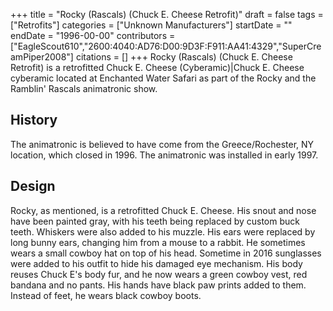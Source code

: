 +++
title = "Rocky (Rascals) (Chuck E. Cheese Retrofit)"
draft = false
tags = ["Retrofits"]
categories = ["Unknown Manufacturers"]
startDate = ""
endDate = "1996-00-00"
contributors = ["EagleScout610","2600:4040:AD76:D00:9D3F:F911:AA41:4329","SuperCreamPiper2008"]
citations = []
+++
Rocky (Rascals) (Chuck E. Cheese Retrofit) is a retrofitted Chuck E. Cheese (Cyberamic)|Chuck E. Cheese cyberamic located at Enchanted Water Safari as part of the Rocky and the Ramblin' Rascals animatronic show.

## History

The animatronic is believed to have come from the Greece/Rochester, NY location, which closed in 1996. The animatronic was installed in early 1997.

## Design

Rocky, as mentioned, is a retrofitted Chuck E. Cheese. His snout and nose have been painted gray, with his teeth being replaced by custom buck teeth. Whiskers were also added to his muzzle. His ears were replaced by long bunny ears, changing him from a mouse to a rabbit. He sometimes wears a small cowboy hat on top of his head. Sometime in 2016 sunglasses were added to his outfit to hide his damaged eye mechanism.
His body reuses Chuck E's body fur, and he now wears a green cowboy vest, red bandana and no pants. His hands have black paw prints added to them. Instead of feet, he wears black cowboy boots.
